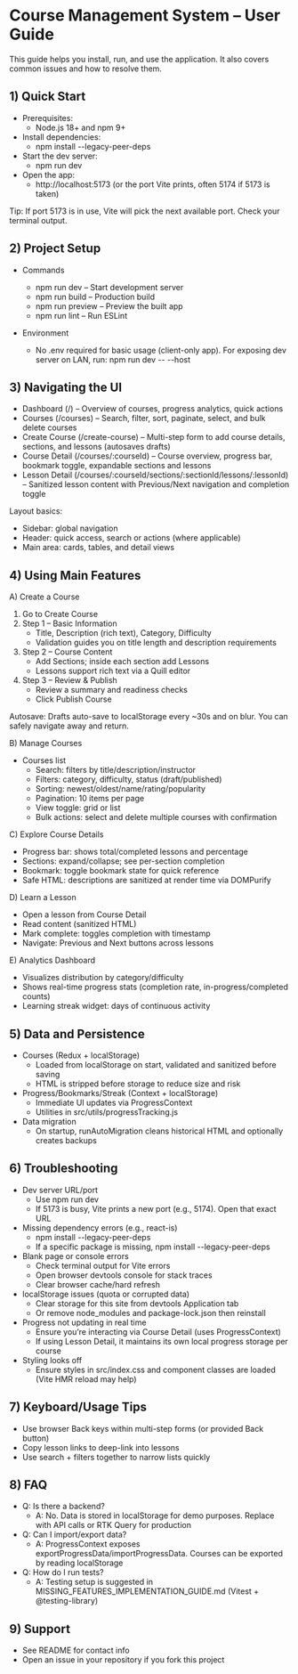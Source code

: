# Course Management System – User Guide

This guide helps you install, run, and use the application. It also covers common issues and how to resolve them.

## 1) Quick Start
- Prerequisites:
  - Node.js 18+ and npm 9+
- Install dependencies:
  - npm install --legacy-peer-deps
- Start the dev server:
  - npm run dev
- Open the app:
  - http://localhost:5173 (or the port Vite prints, often 5174 if 5173 is taken)

Tip: If port 5173 is in use, Vite will pick the next available port. Check your terminal output.

## 2) Project Setup
- Commands
  - npm run dev – Start development server
  - npm run build – Production build
  - npm run preview – Preview the built app
  - npm run lint – Run ESLint

- Environment
  - No .env required for basic usage (client-only app). For exposing dev server on LAN, run: npm run dev -- --host

## 3) Navigating the UI
- Dashboard (/) – Overview of courses, progress analytics, quick actions
- Courses (/courses) – Search, filter, sort, paginate, select, and bulk delete courses
- Create Course (/create-course) – Multi-step form to add course details, sections, and lessons (autosaves drafts)
- Course Detail (/courses/:courseId) – Course overview, progress bar, bookmark toggle, expandable sections and lessons
- Lesson Detail (/courses/:courseId/sections/:sectionId/lessons/:lessonId) – Sanitized lesson content with Previous/Next navigation and completion toggle

Layout basics:
- Sidebar: global navigation
- Header: quick access, search or actions (where applicable)
- Main area: cards, tables, and detail views

## 4) Using Main Features

A) Create a Course
1. Go to Create Course
2. Step 1 – Basic Information
   - Title, Description (rich text), Category, Difficulty
   - Validation guides you on title length and description requirements
3. Step 2 – Course Content
   - Add Sections; inside each section add Lessons
   - Lessons support rich text via a Quill editor
4. Step 3 – Review & Publish
   - Review a summary and readiness checks
   - Click Publish Course

Autosave: Drafts auto-save to localStorage every ~30s and on blur. You can safely navigate away and return.

B) Manage Courses
- Courses list
  - Search: filters by title/description/instructor
  - Filters: category, difficulty, status (draft/published)
  - Sorting: newest/oldest/name/rating/popularity
  - Pagination: 10 items per page
  - View toggle: grid or list
  - Bulk actions: select and delete multiple courses with confirmation

C) Explore Course Details
- Progress bar: shows total/completed lessons and percentage
- Sections: expand/collapse; see per-section completion
- Bookmark: toggle bookmark state for quick reference
- Safe HTML: descriptions are sanitized at render time via DOMPurify

D) Learn a Lesson
- Open a lesson from Course Detail
- Read content (sanitized HTML)
- Mark complete: toggles completion with timestamp
- Navigate: Previous and Next buttons across lessons

E) Analytics Dashboard
- Visualizes distribution by category/difficulty
- Shows real-time progress stats (completion rate, in-progress/completed counts)
- Learning streak widget: days of continuous activity

## 5) Data and Persistence
- Courses (Redux + localStorage)
  - Loaded from localStorage on start, validated and sanitized before saving
  - HTML is stripped before storage to reduce size and risk
- Progress/Bookmarks/Streak (Context + localStorage)
  - Immediate UI updates via ProgressContext
  - Utilities in src/utils/progressTracking.js
- Data migration
  - On startup, runAutoMigration cleans historical HTML and optionally creates backups

## 6) Troubleshooting
- Dev server URL/port
  - Use npm run dev
  - If 5173 is busy, Vite prints a new port (e.g., 5174). Open that exact URL
- Missing dependency errors (e.g., react-is)
  - npm install --legacy-peer-deps
  - If a specific package is missing, npm install <name> --legacy-peer-deps
- Blank page or console errors
  - Check terminal output for Vite errors
  - Open browser devtools console for stack traces
  - Clear browser cache/hard refresh
- localStorage issues (quota or corrupted data)
  - Clear storage for this site from devtools Application tab
  - Or remove node_modules and package-lock.json then reinstall
- Progress not updating in real time
  - Ensure you’re interacting via Course Detail (uses ProgressContext)
  - If using Lesson Detail, it maintains its own local progress storage per course
- Styling looks off
  - Ensure styles in src/index.css and component classes are loaded (Vite HMR reload may help)

## 7) Keyboard/Usage Tips
- Use browser Back keys within multi-step forms (or provided Back button)
- Copy lesson links to deep-link into lessons
- Use search + filters together to narrow lists quickly

## 8) FAQ
- Q: Is there a backend?
  - A: No. Data is stored in localStorage for demo purposes. Replace with API calls or RTK Query for production
- Q: Can I import/export data?
  - A: ProgressContext exposes exportProgressData/importProgressData. Courses can be exported by reading localStorage
- Q: How do I run tests?
  - A: Testing setup is suggested in MISSING_FEATURES_IMPLEMENTATION_GUIDE.md (Vitest + @testing-library)

## 9) Support
- See README for contact info
- Open an issue in your repository if you fork this project

